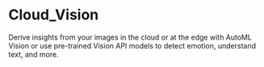 # Cloud_Vision
Derive insights from your images in the cloud or at the edge with AutoML Vision or use pre-trained Vision API models to detect emotion, understand text, and more.

